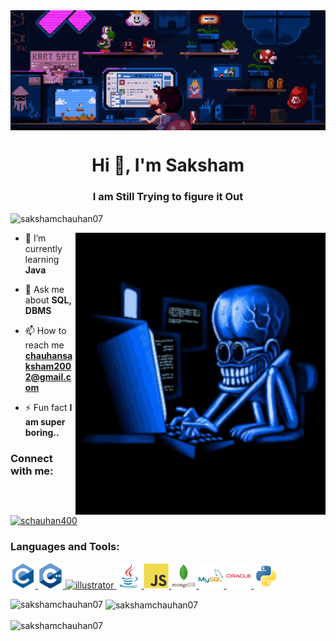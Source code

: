 <img align="center" alt="Header"  src="Img/banner.gif">
<h1 align="center">Hi 👋, I'm Saksham</h1>
<h3 align="center">I am Still Trying to figure it Out</h3>

<p align="left"> <img src="https://komarev.com/ghpvc/?username=sakshamchauhan07&label=Profile%20views&color=0e75b6&style=flat" alt="sakshamchauhan07" /> </p>
<img align="right" alt="Coding" width="400" src="Img/coding-typing.gif">

- 🌱 I’m currently learning **Java**

- 💬 Ask me about **SQL, DBMS**

- 📫 How to reach me **chauhansaksham2002@gmail.com**

- ⚡ Fun fact **I am super boring..**

<h3 align="left">Connect with me:</h3>
<p align="left">
<a href="https://linkedin.com/in/schauhan400" target="blank"><img align="center" src="https://raw.githubusercontent.com/rahuldkjain/github-profile-readme-generator/master/src/images/icons/Social/linked-in-alt.svg" alt="schauhan400" height="30" width="40" /></a>
</p>

<h3 align="left">Languages and Tools:</h3>
<p align="left"> <a href="https://www.cprogramming.com/" target="_blank" rel="noreferrer"> <img src="https://raw.githubusercontent.com/devicons/devicon/master/icons/c/c-original.svg" alt="c" width="40" height="40"/> </a> <a href="https://www.w3schools.com/cpp/" target="_blank" rel="noreferrer"> <img src="https://raw.githubusercontent.com/devicons/devicon/master/icons/cplusplus/cplusplus-original.svg" alt="cplusplus" width="40" height="40"/> </a> <a href="https://www.adobe.com/in/products/illustrator.html" target="_blank" rel="noreferrer"> <img src="https://www.vectorlogo.zone/logos/adobe_illustrator/adobe_illustrator-icon.svg" alt="illustrator" width="40" height="40"/> </a> <a href="https://www.java.com" target="_blank" rel="noreferrer"> <img src="https://raw.githubusercontent.com/devicons/devicon/master/icons/java/java-original.svg" alt="java" width="40" height="40"/> </a> <a href="https://developer.mozilla.org/en-US/docs/Web/JavaScript" target="_blank" rel="noreferrer"> <img src="https://raw.githubusercontent.com/devicons/devicon/master/icons/javascript/javascript-original.svg" alt="javascript" width="40" height="40"/> </a> <a href="https://www.mongodb.com/" target="_blank" rel="noreferrer"> <img src="https://raw.githubusercontent.com/devicons/devicon/master/icons/mongodb/mongodb-original-wordmark.svg" alt="mongodb" width="40" height="40"/> </a> <a href="https://www.mysql.com/" target="_blank" rel="noreferrer"> <img src="https://raw.githubusercontent.com/devicons/devicon/master/icons/mysql/mysql-original-wordmark.svg" alt="mysql" width="40" height="40"/> </a> <a href="https://www.oracle.com/" target="_blank" rel="noreferrer"> <img src="https://raw.githubusercontent.com/devicons/devicon/master/icons/oracle/oracle-original.svg" alt="oracle" width="40" height="40"/> </a> <a href="https://www.python.org" target="_blank" rel="noreferrer"> <img src="https://raw.githubusercontent.com/devicons/devicon/master/icons/python/python-original.svg" alt="python" width="40" height="40"/> </a> </p>

<p><img align="left" src="https://github-readme-stats.vercel.app/api/top-langs?username=sakshamchauhan07&show_icons=true&locale=en&layout=compact" alt="sakshamchauhan07" /></p>

<p>&nbsp;<img align="center" src="https://github-readme-stats.vercel.app/api?username=sakshamchauhan07&show_icons=true&locale=en" alt="sakshamchauhan07" /></p>

<p><img align="center" src="https://github-readme-streak-stats.herokuapp.com/?user=sakshamchauhan07&" alt="sakshamchauhan07" /></p>

